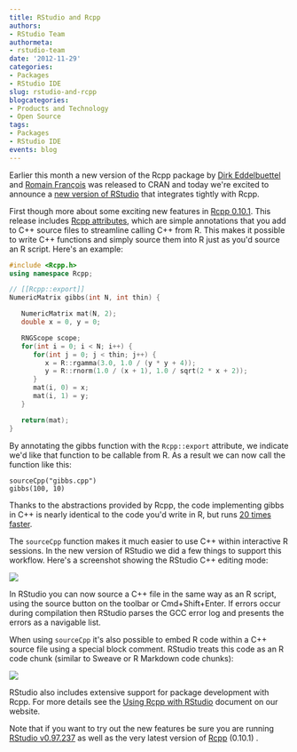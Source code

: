 ```yaml
---
title: RStudio and Rcpp
authors: 
- RStudio Team
authormeta: 
- rstudio-team
date: '2012-11-29'
categories:
- Packages
- RStudio IDE
slug: rstudio-and-rcpp
blogcategories:
- Products and Technology
- Open Source
tags:
- Packages
- RStudio IDE
events: blog
---
```



Earlier this month a new version of the Rcpp package by [Dirk Eddelbuettel](http://dirk.eddelbuettel.com/) and [Romain François](http://romainfrancois.blog.free.fr)  was released to CRAN and today we're excited to announce a [new version of RStudio](https://www.rstudio.com/ide/download/) that integrates tightly with Rcpp.

First though more about some exciting new features in [Rcpp 0.10.1](http://dirk.eddelbuettel.com/blog/2012/11/27/#rcpp_0.10.1). This release includes [Rcpp attributes](http://cran.rstudio.com/web/packages/Rcpp/vignettes/Rcpp-attributes.pdf), which are simple annotations that you add to C++ source files to streamline calling C++ from R.  This makes it possible to write C++ functions and simply source them into R just as you'd source an R script. Here's an example:

````cpp
#include <Rcpp.h>
using namespace Rcpp;

// [[Rcpp::export]]
NumericMatrix gibbs(int N, int thin) {

   NumericMatrix mat(N, 2);
   double x = 0, y = 0;

   RNGScope scope;
   for(int i = 0; i < N; i++) {
      for(int j = 0; j < thin; j++) {
         x = R::rgamma(3.0, 1.0 / (y * y + 4));
         y = R::rnorm(1.0 / (x + 1), 1.0 / sqrt(2 * x + 2));
      }
      mat(i, 0) = x;
      mat(i, 1) = y;
   }

   return(mat);
}
````

By annotating the gibbs function with the `Rcpp::export` attribute, we indicate we'd like that function to be callable from R. As a result we can now call the function like this:

````{{r}}
sourceCpp("gibbs.cpp")
gibbs(100, 10)
````

Thanks to the abstractions provided by Rcpp, the code implementing gibbs in C++ is nearly identical to the code you'd write in R, but runs [20 times faster](http://dirk.eddelbuettel.com/blog/2011/07/14/).

The `sourceCpp` function makes it much easier to use C++ within interactive R sessions. In the new version of RStudio we did a few things to support this workflow. Here's a screenshot showing the RStudio C++ editing mode:

![](https://www.rstudio.com/images/docs/rcpp_sourcecpp.png)

In RStudio you can now source a C++ file in the same way as an R script, using the source button on the toolbar or Cmd+Shift+Enter. If errors occur during compilation then RStudio parses the GCC error log and presents the errors as a navigable list.

When using `sourceCpp` it's also possible to embed R code within a C++ source file using a special block comment. RStudio treats this code as an R code chunk (similar to Sweave or R Markdown code chunks):

![](https://www.rstudio.com/images/docs/rcpp_sourcecpp_rchunks.png)

RStudio also includes extensive support for package development with Rcpp. For more details see the [Using Rcpp with RStudio](https://www.rstudio.com/ide/docs/advanced/using_rcpp) document on our website.

Note that if you want to try out the new features be sure you are running [RStudio v0.97.237](https://www.rstudio.com/ide/download/) as well as the very latest version of [Rcpp](http://cran.rstudio.com/web/packages/Rcpp/) (0.10.1) .

